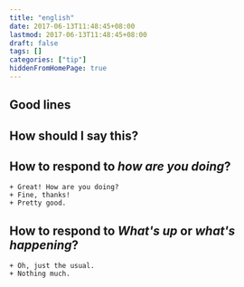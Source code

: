 ```yaml
---
title: "english"
date: 2017-06-13T11:48:45+08:00
lastmod: 2017-06-13T11:48:45+08:00
draft: false
tags: []
categories: ["tip"]
hiddenFromHomePage: true
---
```


## Good lines
## How should I say this?

## How to respond to _how are you doing_?
    + Great! How are you doing?
    + Fine, thanks!
    + Pretty good.

## How to respond to _What's up_ or _what's happening_?
    + Oh, just the usual.
    + Nothing much.
